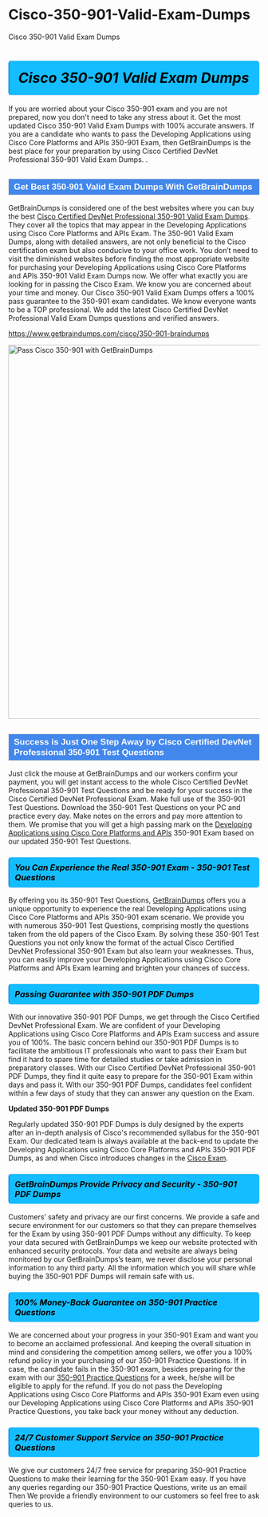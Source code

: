 # Cisco-350-901-Valid-Exam-Dumps
Cisco 350-901 Valid Exam Dumps
<h1><strong><span style="display: block; color: #000000; background: #14BDFF; border: 0.5px solid #AED6F1; border-left: 3px solid #3498DB; padding: .6em; border-radius: 6px;">                     <em>Cisco 350-901 <span class="exam_variation">Valid Exam Dumps</span> </em>                </span></strong>            </h1>                        <p>If you are worried about your Cisco 350-901 exam and you are not prepared, now you don't need to take any stress about it.             Get the most updated Cisco 350-901 <span class="exam_variation">Valid Exam Dumps</span> with 100% accurate answers. If you are a candidate who wants to pass the             Developing Applications using Cisco Core Platforms and APIs 350-901 Exam, then GetBrainDumps is the best place for your preparation by using Cisco Certified DevNet Professional 350-901 <span class="exam_variation">Valid Exam Dumps</span>. .</p>                        <h2 style="background: #4287ec; border: 1px solid #cccccc; padding: 5px 10px;">                <span style="color: #ffffff;">                    <span style="font-size: 11pt;">                        <span style="line-height: normal;">                            <span style="font-family: Calibri,sans-serif;">                                <strong>                                    <span style="font-size: 13.0pt;">Get Best 350-901 <span class="exam_variation">Valid Exam Dumps</span> With GetBrainDumps</span>                                </strong>                            </span>                        </span>                    </span>                </span>            </h2>                        <p>GetBrainDumps is considered one of the best websites where you can buy the best <a href="https://www.getbraindumps.com/cisco/cisco-certified-devnet-professional-braindumps.html">Cisco Certified DevNet Professional 350-901 <span class="exam_variation">Valid Exam Dumps</span></a>.             They cover all the topics that may appear in the Developing Applications using Cisco Core Platforms and APIs Exam. The 350-901 <span class="exam_variation">Valid Exam Dumps</span>,             along with detailed answers, are not only beneficial to the Cisco certification exam but also conducive to your office work.             You don’t need to visit the diminished websites before finding the most appropriate website for purchasing your             Developing Applications using Cisco Core Platforms and APIs 350-901 <span class="exam_variation">Valid Exam Dumps</span> now. We offer what exactly you are looking for in passing the Cisco Exam.             We know you are concerned about your time and money. Our Cisco 350-901 <span class="exam_variation">Valid Exam Dumps</span> offers a 100% pass guarantee to the             350-901 exam candidates. We know everyone wants to be a TOP professional. We add the latest Cisco Certified DevNet Professional <span class="exam_variation">Valid Exam Dumps</span> questions and verified answers.</p>                        <p><a href="https://www.getbraindumps.com/cisco/350-901-braindumps">https://www.getbraindumps.com/cisco/350-901-braindumps</a></p>                        <p><a href="https://www.getbraindumps.com/"><img src="https://www.getbraindumps.com/images/get-updated-exam-questions-with-discount-getbraindumps.jpg" class="postImage" alt="Pass Cisco 350-901 with GetBrainDumps" width="750"></a></p>                            <h2 style="background: #4287ec; border: 1px solid #cccccc; padding: 5px 10px;">                <span style="color: #ffffff;">                    <span style="font-size: 11pt;">                        <span style="line-height: normal;">                            <span style="font-family: Calibri,sans-serif;">                                <strong>                                    <span style="font-size: 13.0pt;">Success is Just One Step Away by Cisco Certified DevNet Professional 350-901 <span class="exam_variation2">Test Questions</span></span>                                </strong>                            </span>                        </span>                    </span>                </span>            </h2>                        <p>Just click the mouse at GetBrainDumps and our workers confirm your payment, you will get instant access to the whole Cisco Certified DevNet Professional 350-901 <span class="exam_variation2">Test Questions</span>             and be ready for your success in the Cisco Certified DevNet Professional Exam. Make full use of the 350-901 <span class="exam_variation2">Test Questions</span>. Download the 350-901 <span class="exam_variation2">Test Questions</span> on your             PC and practice every day. Make notes on the errors and pay more attention to them. We promise that you will get a high passing mark on the             <a href="https://www.getbraindumps.com/cisco/350-901-braindumps">Developing Applications using Cisco Core Platforms and APIs</a> 350-901 Exam based on our updated 350-901 <span class="exam_variation2">Test Questions</span>.</p>                        <h3>                <strong>                    <span style="display: block; color: #000000; background: #14BDFF; border: 0.5px solid #AED6F1; border-left: 3px solid #3498DB; padding: .6em; border-radius: 6px;">                        <em>You Can Experience the Real 350-901 Exam - 350-901 <span class="exam_variation2">Test Questions</span></em>                    </span>                </strong>            </h3>                        <p>By offering you its 350-901 <span class="exam_variation2">Test Questions</span>, <a href="https://www.getbraindumps.com/">GetBrainDumps</a> offers you a unique opportunity to experience the real             Developing Applications using Cisco Core Platforms and APIs 350-901 exam scenario. We provide you with numerous 350-901 <span class="exam_variation2">Test Questions</span>, comprising mostly             the questions taken from the old papers of the Cisco Exam. By solving these 350-901 <span class="exam_variation2">Test Questions</span> you not only know the format of the actual             Cisco Certified DevNet Professional 350-901 Exam but also learn your weaknesses. Thus, you can easily improve your             Developing Applications using Cisco Core Platforms and APIs Exam learning and brighten your chances of success.</p>                        <h3>                <strong>                    <span style="display: block; color: #000000; background: #14BDFF; border: 0.5px solid #AED6F1; border-left: 3px solid #3498DB; padding: .6em; border-radius: 6px;">                        <em>Passing Guarantee with 350-901 <span class="exam_variation3">PDF Dumps</span></em>                    </span>                </strong>            </h3>                        <p>With our innovative 350-901 <span class="exam_variation3">PDF Dumps</span>, we get through the Cisco Certified DevNet Professional Exam. We are confident of your Developing Applications using Cisco Core Platforms and APIs Exam             success and assure you of 100%. The basic concern behind our 350-901 <span class="exam_variation3">PDF Dumps</span> is to facilitate the ambitious IT professionals who want to pass their             Exam but find it hard to spare time for detailed studies or take admission in preparatory classes. With our Cisco Certified DevNet Professional 350-901 <span class="exam_variation3">PDF Dumps</span>, they             find it quite easy to prepare for the 350-901 Exam within days and pass it. With our 350-901 <span class="exam_variation3">PDF Dumps</span>, candidates feel confident within a few days of             study that they can answer any question on the Exam.</p>                        <p><strong>Updated 350-901 <span class="exam_variation3">PDF Dumps</span></strong></p>                        <p>Regularly updated 350-901 <span class="exam_variation3">PDF Dumps</span> is duly designed by the experts after an in-depth analysis of Cisco's recommended syllabus for the 350-901 Exam.             Our dedicated team is always available at the back-end to update the Developing Applications using Cisco Core Platforms and APIs 350-901 <span class="exam_variation3">PDF Dumps</span>,             as and when Cisco introduces changes in the <a href="https://www.getbraindumps.com/cisco-braindumps.html">Cisco Exam</a>.</p>                        <h3>                <strong>                    <span style="display: block; color: #000000; background: #14BDFF; border: 0.5px solid #AED6F1; border-left: 3px solid #3498DB; padding: .6em; border-radius: 6px;">                        <em>GetBrainDumps Provide Privacy and Security - 350-901 <span class="exam_variation3">PDF Dumps</span></em>                    </span>                </strong>            </h3>                        <p>Customers’ safety and privacy are our first concerns. We provide a safe and secure environment for our customers so that they can prepare themselves for the Exam by using             350-901 <span class="exam_variation3">PDF Dumps</span> without any difficulty. To keep your data secured with GetBrainDumps we keep our website protected with enhanced security protocols. Your data and website             are always being monitored by our GetBrainDumps’s team, we never disclose your personal information to any third party. All the information which you will share while buying             the 350-901 <span class="exam_variation3">PDF Dumps</span> will remain safe with us.</p>                        <h3>                <strong>                    <span style="display: block; color: #000000; background: #14BDFF; border: 0.5px solid #AED6F1; border-left: 3px solid #3498DB; padding: .6em; border-radius: 6px;">                        <em>100% Money-Back Guarantee on 350-901 <span class="exam_variation4">Practice Questions</span></em>                    </span>                </strong>            </h3>                        <p>We are concerned about your progress in your 350-901 Exam and want you to become an acclaimed professional. And keeping the overall situation in mind and             considering the competition among sellers, we offer you a 100% refund policy in your purchasing of our 350-901 <span class="exam_variation4">Practice Questions</span>. If in case, the candidate fails in the             350-901 exam, besides preparing for the exam with our <a href="https://www.getbraindumps.com/cisco/350-901-braindumps">350-901 <span class="exam_variation4">Practice Questions</span></a> for a week, he/she will be eligible to apply for the refund. If you do not pass the             Developing Applications using Cisco Core Platforms and APIs 350-901 Exam even using our Developing Applications using Cisco Core Platforms and APIs 350-901 <span class="exam_variation4">Practice Questions</span>, you             take back your money without any deduction.</p>                        <h3>                <strong>                    <span style="display: block; color: #000000; background: #14BDFF; border: 0.5px solid #AED6F1; border-left: 3px solid #3498DB; padding: .6em; border-radius: 6px;">                        <em>24/7 Customer Support Service on 350-901 <span class="exam_variation4">Practice Questions</span></em>                    </span>                </strong>            </h3>                        <p>We give our customers 24/7 free service for preparing 350-901 <span class="exam_variation4">Practice Questions</span> to make their learning for the 350-901 Exam easy. If you have any queries regarding our             350-901 <span class="exam_variation4">Practice Questions</span>, write us an email Then We provide a friendly environment to our customers so feel free to ask queries to us.</p>                    
